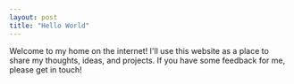 ```yaml
---
layout: post
title: "Hello World"
---
```


Welcome to my home on the internet! I'll use this website as a place to share my thoughts, ideas, and projects. If you have some feedback for me, please get in touch! 
